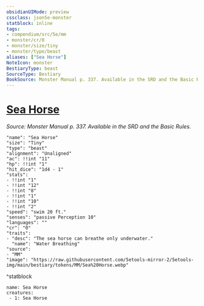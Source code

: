```yaml
---
obsidianUIMode: preview
cssclass: json5e-monster
statblock: inline
tags:
- compendium/src/5e/mm
- monster/cr/0
- monster/size/tiny
- monster/type/beast
aliases: ["Sea Horse"]
NoteIcon: monster
BestiaryType: beast
SourceType: Bestiary
BookSource: Monster Manual p. 337. Available in the SRD and the Basic Rules.
---
```

# [Sea Horse](3-Mechanics\CLI\bestiary\beast/sea-horse.md)
*Source: Monster Manual p. 337. Available in the SRD and the Basic Rules.*  

```statblock
"name": "Sea Horse"
"size": "Tiny"
"type": "beast"
"alignment": "Unaligned"
"ac": !!int "11"
"hp": !!int "1"
"hit_dice": "1d4 - 1"
"stats":
- !!int "1"
- !!int "12"
- !!int "8"
- !!int "1"
- !!int "10"
- !!int "2"
"speed": "swim 20 ft."
"senses": "passive Perception 10"
"languages": ""
"cr": "0"
"traits":
- "desc": "The sea horse can breathe only underwater."
  "name": "Water Breathing"
"source":
- "MM"
"image": "https://raw.githubusercontent.com/5etools-mirror-2/5etools-img/main/bestiary/tokens/MM/Sea%20Horse.webp"
```
^statblock

```encounter-table
name: Sea Horse
creatures:
 - 1: Sea Horse
```